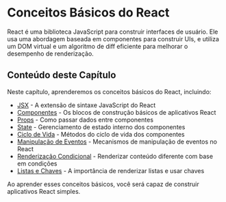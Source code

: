# Conceitos Básicos do React

React é uma biblioteca JavaScript para construir interfaces de usuário. Ele usa uma abordagem baseada em componentes para construir UIs, e utiliza um DOM virtual e um algoritmo de diff eficiente para melhorar o desempenho de renderização.

## Conteúdo deste Capítulo

Neste capítulo, aprenderemos os conceitos básicos do React, incluindo:

- [JSX](./jsx) - A extensão de sintaxe JavaScript do React
- [Componentes](./components) - Os blocos de construção básicos de aplicativos React
- [Props](./props) - Como passar dados entre componentes
- [State](./state) - Gerenciamento de estado interno dos componentes
- [Ciclo de Vida](./lifecycle) - Métodos do ciclo de vida dos componentes
- [Manipulação de Eventos](./events) - Mecanismos de manipulação de eventos no React
- [Renderização Condicional](./conditional-rendering) - Renderizar conteúdo diferente com base em condições
- [Listas e Chaves](./lists-keys) - A importância de renderizar listas e usar chaves

Ao aprender esses conceitos básicos, você será capaz de construir aplicativos React simples.
